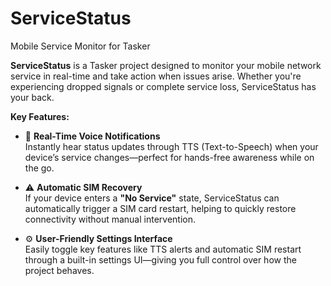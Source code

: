 # ServiceStatus
Mobile Service Monitor for Tasker

**ServiceStatus** is a Tasker project designed to monitor your mobile network service in real-time and take action when issues arise. Whether you're experiencing dropped signals or complete service loss, ServiceStatus has your back.

**Key Features:**

- 📢 **Real-Time Voice Notifications**  
  Instantly hear status updates through TTS (Text-to-Speech) when your device’s service changes—perfect for hands-free awareness while on the go.

- ⚠️ **Automatic SIM Recovery**  
  If your device enters a **"No Service"** state, ServiceStatus can automatically trigger a SIM card restart, helping to quickly restore connectivity without manual intervention.

- ⚙️ **User-Friendly Settings Interface**  
  Easily toggle key features like TTS alerts and automatic SIM restart through a built-in settings UI—giving you full control over how the project behaves.